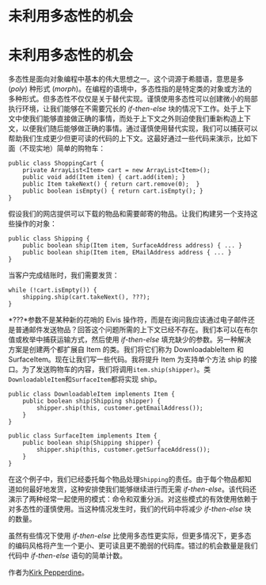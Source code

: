 # 未利用多态性的机会

# 未利用多态性的机会

多态性是面向对象编程中基本的伟大思想之一。这个词源于希腊语，意思是多 (*poly*) 种形式 (*morph*)。在编程的语境中，多态性指的是特定类的对象或方法的多种形式。但多态性不仅仅是关于替代实现。谨慎使用多态性可以创建微小的局部执行环境，让我们能够在不需要冗长的 *if-then-else* 块的情况下工作。处于上下文中使我们能够直接做正确的事情，而处于上下文之外则迫使我们重新构造上下文，以便我们随后能够做正确的事情。通过谨慎使用替代实现，我们可以捕获可以帮助我们生成更少但更可读的代码的上下文。这最好通过一些代码来演示，比如下面（不现实地）简单的购物车：

```
public class ShoppingCart {
    private ArrayList<Item> cart = new ArrayList<Item>();
    public void add(Item item) { cart.add(item); }
    public Item takeNext() { return cart.remove(0);  }
    public boolean isEmpty() { return cart.isEmpty(); }
} 
```

假设我们的网店提供可以下载的物品和需要邮寄的物品。让我们构建另一个支持这些操作的对象：

```
public class Shipping {
    public boolean ship(Item item, SurfaceAddress address) { ... }
    public boolean ship(Item item, EMailAddress address { ... }
} 
```

当客户完成结账时，我们需要发货：

```
while (!cart.isEmpty()) {
    shipping.ship(cart.takeNext(), ???);
} 
```

*???*参数不是某种新的花哨的 Elvis 操作符，而是在询问我应该通过电子邮件还是普通邮件发送物品？回答这个问题所需的上下文已经不存在。我们本可以在布尔值或枚举中捕获运输方式，然后使用 *if-then-else* 填充缺少的参数。另一种解决方案是创建两个都扩展自 Item 的类。我们将它们称为 DownloadableItem 和 SurfaceItem。现在让我们写一些代码。我将提升 Item 为支持单个方法 ship 的接口。为了发送购物车的内容，我们将调用`item.ship(shipper)`。类`DownloadableItem`和`SurfaceItem`都将实现 ship。

```
public class DownloadableItem implements Item {
    public boolean ship(Shipping shipper) {
        shipper.ship(this, customer.getEmailAddress());
    }
}

public class SurfaceItem implements Item {
    public boolean ship(Shipping shipper) {
        shipper.ship(this, customer.getSurfaceAddress());
    }
} 
```

在这个例子中，我们已经委托每个物品处理`Shipping`的责任。由于每个物品都知道如何最好地发货，这种安排使我们能够继续进行而无需 *if-then-else*。该代码还演示了两种经常一起使用的模式：命令和双重分派。对这些模式的有效使用依赖于对多态性的谨慎使用。当这种情况发生时，我们的代码中将减少 *if-then-else* 块的数量。

虽然有些情况下使用 *if-then-else* 比使用多态性更实际，但更多情况下，更多态的编码风格将产生一个更小、更可读且更不脆弱的代码库。错过的机会数量是我们代码中 *if-then-else* 语句的简单计数。

作者为[Kirk Pepperdine](http://programmer.97things.oreilly.com/wiki/index.php/Kirk_Pepperdine)。
